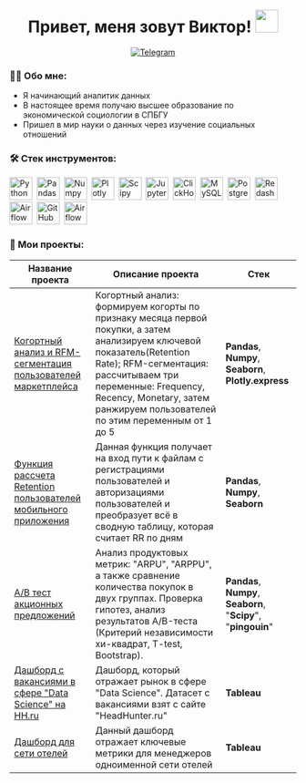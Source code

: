 <h1 align="center"> Привет, меня зовут Виктор! <img src="https://media.giphy.com/media/hvRJCLFzcasrR4ia7z/giphy.gif" width="40"></h1>

<div align="center">

  <a href="">[![Telegram](https://img.shields.io/badge/-Telegram-27A7E7?style=for-the-badge&logo=telegram)](https://t.me/vqqtrr)</a>

<div align="left">

### :man_technologist: Обо мне:
- Я начинающий аналитик данных
- В настоящее время получаю высшее образование по экономической социологии в СПБГУ
- Пришел в мир науки о данных через изучение социальных отношений

### :hammer_and_wrench: Стек инструментов:
<div>
  <img src="https://img.shields.io/badge/python-white?logo=python&style=for-the-badge" title="Python" alt="Python" height="40"/>&nbsp;
  <img src="https://img.shields.io/badge/pandas-white?logo=pandas&logoColor=blue&style=for-the-badge" title="Pandas" alt="Pandas" height="40"/>&nbsp;
  <img src="https://img.shields.io/badge/numpy-white?logo=numpy&logoColor=blue&style=for-the-badge" title="Numpy" alt="Numpy" height="40"/>&nbsp;
  <img src="https://img.shields.io/badge/plotly-white?logo=plotly&logoColor=blue&style=for-the-badge" title="Plotly" alt="Plotly" height="40"/>&nbsp;
  <img src="https://img.shields.io/badge/Scipy-white?logo=Scipy&logoColor=black&style=for-the-badge" title="Scipy" alt="Scipy" height="40"/>&nbsp;
  <img src="https://img.shields.io/badge/Jupyter_notebook-white?logo=Jupyter&style=for-the-badge" title="Jupyter" alt="Jupyter" height="40"/>&nbsp;
  <img src="https://img.shields.io/badge/Clickhouse-white?logo=Clickhouse&style=for-the-badge" title="ClickHouse" alt="ClickHouse" height="40"/>&nbsp;
  <img src="https://img.shields.io/badge/mySQL-white?logo=mySQL&s&style=for-the-badge" title="MySQL"  alt="MySQL" height="40"/>&nbsp;  
  <img src="https://img.shields.io/badge/PostgreSQL-white?logo=PostgreSQL&s&style=for-the-badge" title="PostgreSQL" alt="PostgreSQL" height="40"/>&nbsp;
  <img src="https://img.shields.io/badge/redash-white?logo=redash&logoColor=black&style=for-the-badge" title="Redash" alt="Redash" height="40"/>&nbsp;
  <img src="https://img.shields.io/badge/Tableau-white?logo=Tableau&s&logoColor=yellow&style=for-the-badge" title="Airflow" alt="Airflow" height="40"/>&nbsp;
  <img src="https://img.shields.io/badge/github-white?logo=github&logoColor=black&style=for-the-badge" title="GitHub" alt="GitHub" height="40"/>&nbsp;
  <img src="https://img.shields.io/badge/Airflow-white?logo=Airflow&style=for-the-badge" title="Airflow" alt="Airflow" height="40"/>&nbsp;

### :book: Мои проекты:

|Название проекта| Описание проекта| Стек|
|----------------|-----------------|-----|
|[Когортный анализ и RFM-сегментация пользователей маркетплейса](https://github.com/vqqtrr/Cohort-analysis-and-RFM-segmentation)|Когортный анализ: формируем когорты по признаку месяца первой покупки, а затем анализируем ключевой показатель(Retention Rate); RFM-сегментация: рассчитываем три переменные: Frequency, Recency, Monetary, затем ранжируем пользователей по этим переменным от 1 до 5|**Pandas**, **Numpy**, **Seaborn**, **Plotly.express**|
|[Функция рассчета Retention пользователей мобильного приложения](https://github.com/vqqtrr/Retention_Rate_function)|Данная функция получает на вход пути к файлам с регистрациями пользователей и авторизациями пользователей и преобразует всё в сводную таблицу, которая считает RR по дням|**Pandas**, **Numpy**, **Seaborn**|
|[A/B тест акционных предложений](https://github.com/vqqtrr/Retention_Rate_function)|Анализ продуктовых метрик: "ARPU", "ARPPU", а также сравнение количества покупок в двух группах. Проверка гипотез, анализ результатов А/B-теста (Критерий независимости хи-квадрат, T-test, Bootstrap).|**Pandas**, **Numpy**, **Seaborn**, "**Scipy**", "**pingouin**"|
|[Дашборд с вакансиями в сфере "Data Science" на HH.ru](https://public.tableau.com/app/profile/vikotr.panchenko/viz/DashboardHHPanchenkoViktor/sheet15?publish=yes)|Дашборд, который отражает рынок в сфере "Data Science". Датасет с вакансиями взят с сайте "HeadHunter.ru"|**Tableau**|
|[Дашборд для сети отелей](https://public.tableau.com/app/profile/vikotr.panchenko/viz/DashboardHHPanchenkoViktor/sheet15?publish=yes)|Данный дашборд отражает ключевые метрики для менеджеров одноименной сети отелей|**Tableau**|


